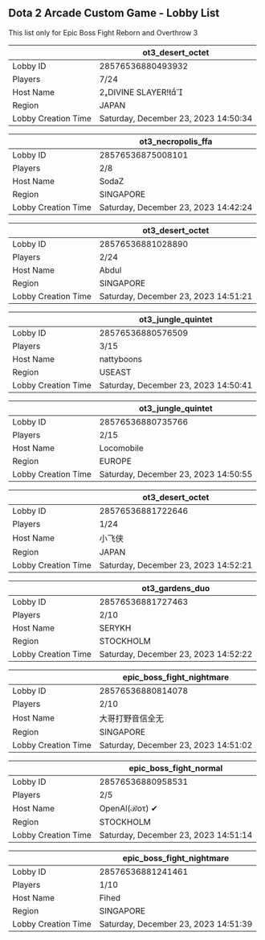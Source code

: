 ## Dota 2 Arcade Custom Game - Lobby List

This list only for Epic Boss Fight Reborn and Overthrow 3

|  | ot3_desert_octet |
| ------ | ------ |
| Lobby ID | 28576536880493932 |
| Players | 7/24 |
| Host Name | DIVINE SLAYER! |
| Region | JAPAN |
| Lobby Creation Time | Saturday, December 23, 2023 14:50:34 |


|  | ot3_necropolis_ffa |
| ------ | ------ |
| Lobby ID | 28576536875008101 |
| Players | 2/8 |
| Host Name | SodaZ |
| Region | SINGAPORE |
| Lobby Creation Time | Saturday, December 23, 2023 14:42:24 |


|  | ot3_desert_octet |
| ------ | ------ |
| Lobby ID | 28576536881028890 |
| Players | 2/24 |
| Host Name | Abdul |
| Region | SINGAPORE |
| Lobby Creation Time | Saturday, December 23, 2023 14:51:21 |


|  | ot3_jungle_quintet |
| ------ | ------ |
| Lobby ID | 28576536880576509 |
| Players | 3/15 |
| Host Name | nattyboons |
| Region | USEAST |
| Lobby Creation Time | Saturday, December 23, 2023 14:50:41 |


|  | ot3_jungle_quintet |
| ------ | ------ |
| Lobby ID | 28576536880735766 |
| Players | 2/15 |
| Host Name | Locomobile | The Chimney |
| Region | EUROPE |
| Lobby Creation Time | Saturday, December 23, 2023 14:50:55 |


|  | ot3_desert_octet |
| ------ | ------ |
| Lobby ID | 28576536881722646 |
| Players | 1/24 |
| Host Name | 小飞侠 |
| Region | JAPAN |
| Lobby Creation Time | Saturday, December 23, 2023 14:52:21 |


|  | ot3_gardens_duo |
| ------ | ------ |
| Lobby ID | 28576536881727463 |
| Players | 2/10 |
| Host Name | SERYKH |
| Region | STOCKHOLM |
| Lobby Creation Time | Saturday, December 23, 2023 14:52:22 |


|  | epic_boss_fight_nightmare |
| ------ | ------ |
| Lobby ID | 28576536880814078 |
| Players | 2/10 |
| Host Name | 大哥打野音信全无 |
| Region | SINGAPORE |
| Lobby Creation Time | Saturday, December 23, 2023 14:51:02 |


|  | epic_boss_fight_normal |
| ------ | ------ |
| Lobby ID | 28576536880958531 |
| Players | 2/5 |
| Host Name | OpenAl(ℬoτ) ✔ |
| Region | STOCKHOLM |
| Lobby Creation Time | Saturday, December 23, 2023 14:51:14 |


|  | epic_boss_fight_nightmare |
| ------ | ------ |
| Lobby ID | 28576536881241461 |
| Players | 1/10 |
| Host Name | Fihed |
| Region | SINGAPORE |
| Lobby Creation Time | Saturday, December 23, 2023 14:51:39 |


